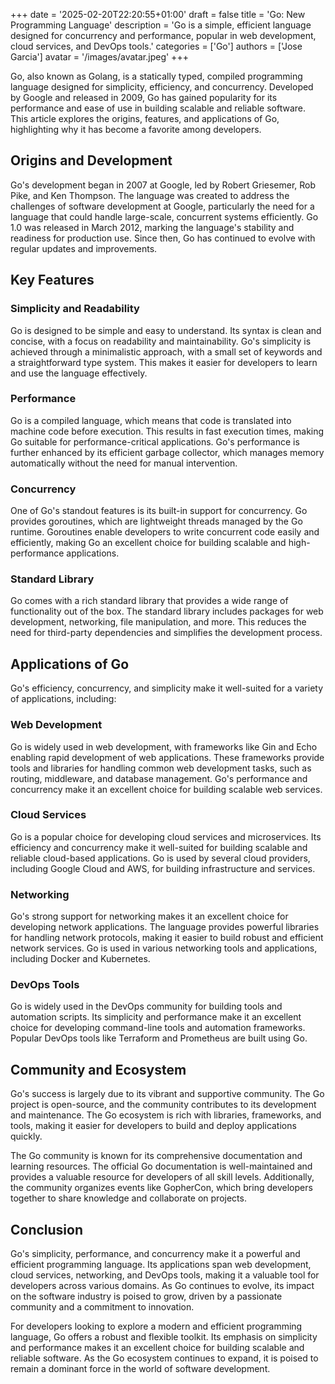 +++
date = '2025-02-20T22:20:55+01:00'
draft = false
title = 'Go: New Programming Language'
description = 'Go is a simple, efficient language designed for concurrency and performance, popular in web development, cloud services, and DevOps tools.'
categories = ['Go']
authors = ['Jose Garcia']
avatar = '/images/avatar.jpeg'
+++

Go, also known as Golang, is a statically typed, compiled programming language designed for simplicity, efficiency, and concurrency. Developed by Google and released in 2009, Go has gained popularity for its performance and ease of use in building scalable and reliable software. This article explores the origins, features, and applications of Go, highlighting why it has become a favorite among developers.

## Origins and Development

Go's development began in 2007 at Google, led by Robert Griesemer, Rob Pike, and Ken Thompson. The language was created to address the challenges of software development at Google, particularly the need for a language that could handle large-scale, concurrent systems efficiently. Go 1.0 was released in March 2012, marking the language's stability and readiness for production use. Since then, Go has continued to evolve with regular updates and improvements.

## Key Features

### Simplicity and Readability

Go is designed to be simple and easy to understand. Its syntax is clean and concise, with a focus on readability and maintainability. Go's simplicity is achieved through a minimalistic approach, with a small set of keywords and a straightforward type system. This makes it easier for developers to learn and use the language effectively.

### Performance

Go is a compiled language, which means that code is translated into machine code before execution. This results in fast execution times, making Go suitable for performance-critical applications. Go's performance is further enhanced by its efficient garbage collector, which manages memory automatically without the need for manual intervention.

### Concurrency

One of Go's standout features is its built-in support for concurrency. Go provides goroutines, which are lightweight threads managed by the Go runtime. Goroutines enable developers to write concurrent code easily and efficiently, making Go an excellent choice for building scalable and high-performance applications.

### Standard Library

Go comes with a rich standard library that provides a wide range of functionality out of the box. The standard library includes packages for web development, networking, file manipulation, and more. This reduces the need for third-party dependencies and simplifies the development process.

## Applications of Go

Go's efficiency, concurrency, and simplicity make it well-suited for a variety of applications, including:

### Web Development

Go is widely used in web development, with frameworks like Gin and Echo enabling rapid development of web applications. These frameworks provide tools and libraries for handling common web development tasks, such as routing, middleware, and database management. Go's performance and concurrency make it an excellent choice for building scalable web services.

### Cloud Services

Go is a popular choice for developing cloud services and microservices. Its efficiency and concurrency make it well-suited for building scalable and reliable cloud-based applications. Go is used by several cloud providers, including Google Cloud and AWS, for building infrastructure and services.

### Networking

Go's strong support for networking makes it an excellent choice for developing network applications. The language provides powerful libraries for handling network protocols, making it easier to build robust and efficient network services. Go is used in various networking tools and applications, including Docker and Kubernetes.

### DevOps Tools

Go is widely used in the DevOps community for building tools and automation scripts. Its simplicity and performance make it an excellent choice for developing command-line tools and automation frameworks. Popular DevOps tools like Terraform and Prometheus are built using Go.

## Community and Ecosystem

Go's success is largely due to its vibrant and supportive community. The Go project is open-source, and the community contributes to its development and maintenance. The Go ecosystem is rich with libraries, frameworks, and tools, making it easier for developers to build and deploy applications quickly.

The Go community is known for its comprehensive documentation and learning resources. The official Go documentation is well-maintained and provides a valuable resource for developers of all skill levels. Additionally, the community organizes events like GopherCon, which bring developers together to share knowledge and collaborate on projects.

## Conclusion

Go's simplicity, performance, and concurrency make it a powerful and efficient programming language. Its applications span web development, cloud services, networking, and DevOps tools, making it a valuable tool for developers across various domains. As Go continues to evolve, its impact on the software industry is poised to grow, driven by a passionate community and a commitment to innovation.

For developers looking to explore a modern and efficient programming language, Go offers a robust and flexible toolkit. Its emphasis on simplicity and performance makes it an excellent choice for building scalable and reliable software. As the Go ecosystem continues to expand, it is poised to remain a dominant force in the world of software development.
